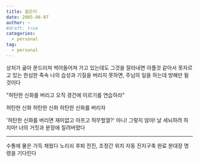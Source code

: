 ```yaml
---
title: 젊은이
date: 2005-06-07
author: ~
#draft: true
categories:
  - personal
tag:
  - personal
---
```




상처가 곪아 문드러져 썩어들어져 가고 있는데도
그것을 잘라내면 아플것 같아서 못자르고 있는 한심한 족속
나의 습성과 기질을 버리지 못하면,
주님의 일을 하는데 방해만 될 것이다

"허탄한 신화를 버리고 오직 경건에 이르기를 연습하라"

허탄한 신화
허탄한 신화
허탄한 신화를 버리자

'허탄한 신화를 버리면 재미없고 아프고 허무할껄?'
아니! 그렇지 않아! 날 세뇌하려 하지마! 너의 거짓과 분장에 질려버렸다

-------------
수통에 물은 가득 채웠다
노리쇠 후퇴 전진, 조정간 위치 자동
진지구축 완료
분대장 명령을 기다린다


 






